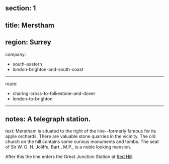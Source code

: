 section: 1
----
title: Merstham
----
region: Surrey
----
company:
- south-eastern
- london-brighton-and-south-coast
----
route:
- charing-cross-to-folkestone-and-dover
- london-to-brighton
----
notes: A telegraph station.
----
text: Merstham is situated to the right of the line--formerly famous for its apple orchards. There are valuable stone quarries in the vicinity. The old church on the hill contains some curious monuments and tombs. The seat of Sir W. G. H. Joliffe, Bart., M.P., is a noble looking mansion.

After this the line enters the Great Junction Station at [Red Hill](/stations/red-hill).
